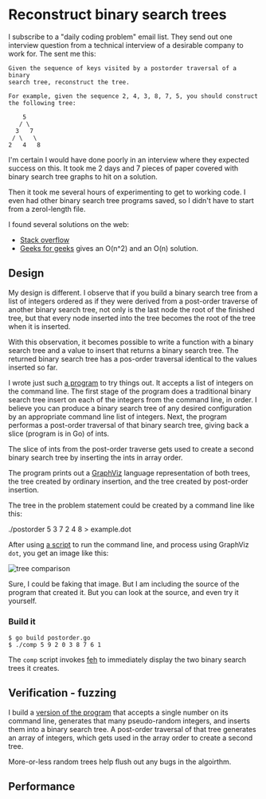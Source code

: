 # Reconstruct binary search trees

I subscribe to a "daily coding problem" email list.
They send out one interview question from a technical interview of
a desirable company to work for.
The sent me this:

    Given the sequence of keys visited by a postorder traversal of a binary
    search tree, reconstruct the tree.
    
    For example, given the sequence 2, 4, 3, 8, 7, 5, you should construct
    the following tree:
    
        5
       / \
      3   7
     / \   \
    2   4   8

I'm certain I would have done poorly in an interview where they
expected success on this. It took me 2 days and 7 pieces of paper
covered with binary search tree graphs to hit on a solution.

Then it took me several hours of experimenting to get to working code.
I even had other binary search tree programs saved, so I didn't have
to start from a zerol-length file.

I found several solutions on the web:

* [Stack overflow](https://stackoverflow.com/questions/13167536/how-to-construct-bst-given-post-order-traversal#13168162)
* [Geeks for geeks](https://www.geeksforgeeks.org/construct-a-binary-search-tree-from-given-postorder/) gives an O(n^2) and an O(n) solution.

## Design

My design is different.
I observe that if you build a binary search tree from a list of integers
ordered as if they were derived from a post-order traverse of another
binary search tree,
not only is the last node the root of the finished tree,
but that every node inserted into the tree becomes the root of the
tree when it is inserted.

With this observation, it becomes possible to write a function
with a binary search tree and a value to insert
that returns a binary search tree.
The returned binary search tree has a pos-order traversal
identical to the values inserted so far.

I wrote just such [a program](postorder.go) to try things out.
It accepts a list of integers on the command line.
The first stage of the program does a traditional binary search tree insert
on each of the integers from the command line, in order.
I believe you can produce a binary search tree of any desired configuration
by an appropriate command line list of integers.
Next, the program performas a post-order traversal of that binary search tree,
giving back a slice (program is in Go) of ints.

The slice of ints from the post-order traverse gets used to create
a second binary search tree by inserting the ints in array order.

The program prints out a [GraphViz](http://graphviz.org/)
language representation of
both trees, the tree created by ordinary insertion, and the tree
created by post-order insertion.

The tree in the problem statement could be created by a command
line like this:

   ./postorder 5 3 7 2 4 8 > example.dot

After using [a script](comp) to run the command line,
and process using GraphViz `dot`, you get an image like this:

![tree comparison](https://raw.githubusercontent.com/bediger4000/postorder-traversal/master/example.png)

Sure, I could be faking that image.
But I am including the source of the program that created it.
But you can look at the source, and even try it yourself.

### Build it

    $ go build postorder.go
    $ ./comp 5 9 2 0 3 8 7 6 1
 
The `comp` script invokes [feh](https://feh.finalrewind.org/) to immediately display the
two binary search trees it creates.

## Verification - fuzzing

I build a [version of the program](randtree.org) that accepts a single number on its command line,
generates that many pseudo-random integers, and inserts them into a binary search tree.
A post-order traversal of that tree generates an array of integers, which gets used
in the array order to create a second tree.

More-or-less random trees help flush out any bugs in the algoirthm.

## Performance
